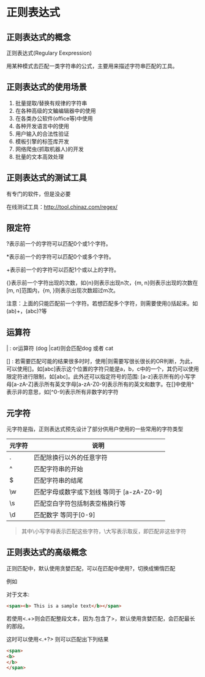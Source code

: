 # 正则表达式

## 正则表达式的概念

正则表达式(Regulary Eexpression)

用某种模式去匹配一类字符串的公式，主要用来描述字符串匹配的工具。

## 正则表达式的使用场景

1. 批量提取/替换有规律的字符串
2. 在各种高级的文鳊编辑器中的使用
3. 在各类办公软件(office等)中使用
4. 各种开发语言中的使用
5. 用户输入的合法性验证
6. 模板引擎的标签库开发
7. 网络爬虫(抓取机器人)的开发
8. 批量的文本高效处理

## 正则表达式的测试工具

有专门的软件，但是没必要

在线测试工具：http://tool.chinaz.com/regex/

## 限定符

?表示前一个的字符可以匹配0个或1个字符。

*表示前一个的字符可以匹配0个或多个字符。

+表示前一个的字符可以匹配1个或以上的字符。

{}表示前一个字符出现的次数，如{n}则表示出现n次，{m, n}则表示出现的次数在[m, n]范围内，{m, }则表示出现次数超过m次。



注意：上面的只能匹配前一个字符。若想匹配多个字符，则需要使用()括起来。如(ab)+，(abc)?等



## 运算符

| : or运算符  (dog |cat)则会匹配dog 或者 cat

[] : 若需要匹配可能的结果很多时时，使用|则需要写很长很长的OR判断，为此，可以使用[]。如[abc]表示这个位置的字符只能是a，b，c中的一个，其仍可以使用限定符进行限制，如[abc]。此外还可以指定符号的范围: [a-z]表示所有的小写字母[a-zA-Z]表示所有英文字母[a-zA-Z0-9]表示所有的英文和数字。在[]中使用\^表示非的意思，如[\^0-9]表示所有非数字的字符



## 元字符

元字符是指，正则表达式预先设计了部分供用户使用的一些常用的字符类型

| 元字符 | 说明                                      |
| ------ | ----------------------------------------- |
| .      | 匹配除换行以外的任意字符                  |
| ^      | 匹配字符串的开始                          |
| $      | 匹配字符串的结尾                          |
| \w     | 匹配字母或数字或下划线 等同于 [a-zA-Z0-9] |
| \s     | 匹配空白字符包括制表空格换行等            |
| \d     | 匹配数字 等同于[0-9]                      |

>其中\小写字母表示匹配这些字符，\大写表示取反，即匹配非这些字符



## 正则表达式的高级概念

正则匹配中，默认使用贪婪匹配，可以在匹配中使用?，切换成懒惰匹配

例如

对于文本:

```html
<span><b> This is a sample text</b></span>
```

若使用\<.+\>则会匹配整段文本，因为.包含了>，默认使用贪婪匹配，会匹配最长的那段。

这时可以使用<.+?> 则可以匹配出下列结果

```html
<span>
<b>
</b>
</span>
```

